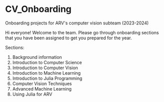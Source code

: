 # CV_Onboarding
Onboarding projects for ARV's computer vision subteam (2023-2024)

Hi everyone! Welcome to the team. Please go through onboarding sections that you have been assigned to get you prepared for the year. 

Sections:
1. Background information
2. Introduction to Computer Science
3. Introduction to Computer Vision
4. Introduction to Machine Learning
5. Introduction to Julia Programming
6. Computer Vision Techniques
7. Advanced Machine Learning
8. Using Julia for ARV 
